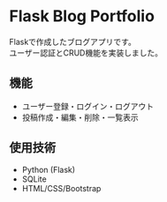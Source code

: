 # Flask Blog Portfolio

Flaskで作成したブログアプリです。  
ユーザー認証とCRUD機能を実装しました。

## 機能
- ユーザー登録・ログイン・ログアウト
- 投稿作成・編集・削除・一覧表示

## 使用技術
- Python (Flask)
- SQLite
- HTML/CSS/Bootstrap

